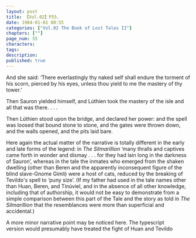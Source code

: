 ```yaml
---
layout: post
title: 【Vol.02】P55.
date: 1984-01-01 00:55
categories: ["Vol.02 The Book of Lost Tales II"]
chapters: [""]
page_num: 55
characters: 
tags: 
description: 
published: true
---
```


<p style="text-indent: 0;">
And she said: ‘There everlastingly thy naked self shall endure the torment of his scorn, pierced by his eyes, unless thou yield to me the mastery of thy tower.’
</p>

Then Sauron yielded himself, and Lúthien took the mastery of the isle and all that was there. . . .

Then Lúthien stood upon the bridge, and declared her power: and the spell was loosed that bound stone to stone, and the gates were thrown down, and the walls opened, and the pits laid bare.

Here again the actual matter of the narrative is totally different in the early and late forms of the legend: in <I>The Silmarillion</I> ‘many thralls and captives came forth in wonder and dismay . . . for they had lain long in the darkness of Sauron’, whereas in the tale the inmates who emerged from the shaken dwelling (other than Beren and the apparently inconsequent figure of the blind slave-Gnome Gimli) were a host of cats, reduced by the breaking of Tevildo's spell to ‘puny size’. (If my father had used in the tale names other than Huan, Beren, and Tinúviel, and in the absence of all other knowledge, including that of authorship, it would not be easy to demonstrate from a simple comparison between this part of the Tale and the story as told in <I>The Silmarillion</I> that the resemblances were more than superficial and accidental.)

A more minor narrative point may be noticed here. The typescript<BR>version would presumably have treated the fight of Huan and Tevildo

